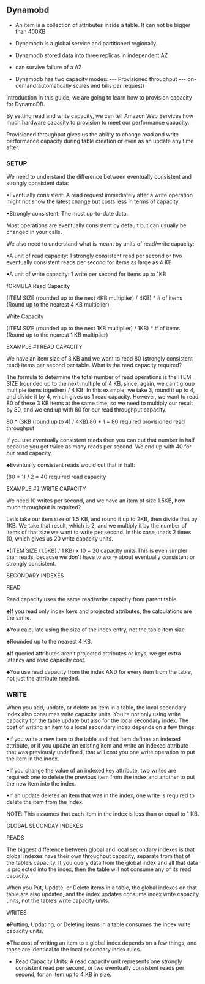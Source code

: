## Dynamobd

* An item is a collection of attributes inside a table. It can not be
bigger than 400KB

* Dynamodb is a global service and partitioned regionally.
* Dynamodb stored data into three replicas in independent AZ
* can survive failure of a AZ

* Dynamodb has two capacity modes:
--- Provisioned throughput
--- on-demand(automatically scales and bills per request)

Introduction
In this guide, we are going to learn how to provision capacity for DynamoDB.

By setting read and write capacity, we can tell Amazon Web Services how much hardware capacity to provision to meet our performance capacity.

Provisioned throughput gives us the ability to change read and write performance capacity during table creation or even as an update any time after.


### SETUP
We need to understand the difference between eventually consistent and strongly consistent data:

•Eventually consistent: A read request immediately after a write operation might not show the latest change but costs less in terms of capacity.

•Strongly consistent: The most up-to-date data.

Most operations are eventually consistent by default but can usually be changed in your calls.

We also need to understand what is meant by units of read/write capacity:

•A unit of read capacity: 1 strongly consistent read per second or two eventually consistent reads per second for items as large as 4 KB

•A unit of write capacity: 1 write per second for items up to 1KB







fORMULA
Read Capacity



(ITEM SIZE (rounded up to the next 4KB multiplier) / 4KB) * # of items
(Round up to the nearest 4 KB multiplier)


Write Capacity



(ITEM SIZE (rounded up to the next 1KB multiplier) / 1KB) * # of items
(Round up to the nearest 1 KB multiplier)




EXAMPLE #1 READ CAPACITY



We have an item size of 3 KB and we want to read 80 (strongly consistent read) items per second per table. What is the read capacity required?

The formula to determine the total number of read operations is the ITEM SIZE (rounded up to the next multiple of 4 KB, since, again, we can’t group multiple items together) / 4 KB. In this example, we take 3, round it up to 4, and divide it by 4, which gives us 1 read capacity. However, we want to read 80 of these 3 KB items at the same time, so we need to multiply our result by 80, and we end up with 80 for our read throughput capacity.



80 * (3KB (round up to 4) / 4KB)
80 * 1 = 80 required provisioned read throughput


If you use eventually consistent reads then you can cut that number in half because you get twice as many reads per second. We end up with 40 for our read capacity.

♣Eventually consistent reads would cut that in half:



(80 * 1) / 2 = 40 required read capacity


EXAMPLE #2 WRITE CAPACITY



We need 10 writes per second, and we have an item of size 1.5KB, how much throughput is required?

Let’s take our item size of 1.5 KB, and round it up to 2KB, then divide that by 1KB. We take that result, which is 2, and we multiply it by the number of items of that size we want to write per second. In this case, that’s 2 times 10, which gives us 20 write capacity units.



•(ITEM SIZE (1.5KB) / 1 KB) x 10 = 20 capacity units
This is even simpler than reads, because we don’t have to worry about eventually consistent or strongly consistent.



SECONDARY INDEXES



READ

Read capacity uses the same read/write capacity from parent table.

♣If you read only index keys and projected attributes, the calculations are the same.

♣You calculate using the size of the index entry, not the table item size

♣Rounded up to the nearest 4 KB.

♣If queried attributes aren’t projected attributes or keys, we get extra latency and read capacity cost.

♣You use read capacity from the index AND for every item from the table, not just the attribute needed.



### WRITE

When you add, update, or delete an item in a table, the local secondary index also consumes write capacity units. You’re not only using write capacity for the table update but also for the local secondary index. The cost of writing an item to a local secondary index depends on a few things:

•If you write a new item to the table and that item defines an indexed attribute, or if you update an existing item and write an indexed attribute that was previously undefined, that will cost you one write operation to put the item in the index.

•If you change the value of an indexed key attribute, two writes are required: one to delete the previous item from the index and another to put the new item into the index.

•If an update deletes an item that was in the index, one write is required to delete the item from the index.

NOTE: This assumes that each item in the index is less than or equal to 1 KB.



GLOBAL SECONDAY INDEXES



READS

The biggest difference between global and local secondary indexes is that global indexes have their own throughput capacity, separate from that of the table’s capacity. If you query data from the global index and all that data is projected into the index, then the table will not consume any of its read capacity.

When you Put, Update, or Delete items in a table, the global indexes on that table are also updated, and the index updates consume index write capacity units, not the table’s write capacity units.



WRITES

♣Putting, Updating, or Deleting items in a table consumes the index write capacity units.

♣The cost of writing an item to a global index depends on a few things, and those are identical to the local secondary index rules.



* Read Capacity Units. A read capacity unit represents one strongly consistent read per second, or two eventually consistent reads per second, for an item up to 4 KB in size.
